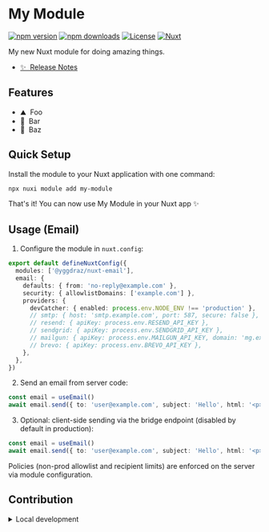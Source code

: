 <!--
Get your module up and running quickly.

Find and replace all on all files (CMD+SHIFT+F):
- Name: My Module
- Package name: my-module
- Description: My new Nuxt module
-->

# My Module

[![npm version][npm-version-src]][npm-version-href]
[![npm downloads][npm-downloads-src]][npm-downloads-href]
[![License][license-src]][license-href]
[![Nuxt][nuxt-src]][nuxt-href]

My new Nuxt module for doing amazing things.

- [✨ &nbsp;Release Notes](/CHANGELOG.md)
<!-- - [🏀 Online playground](https://stackblitz.com/github/your-org/my-module?file=playground%2Fapp.vue) -->
<!-- - [📖 &nbsp;Documentation](https://example.com) -->

## Features

<!-- Highlight some of the features your module provide here -->
- ⛰ &nbsp;Foo
- 🚠 &nbsp;Bar
- 🌲 &nbsp;Baz

## Quick Setup

Install the module to your Nuxt application with one command:

```bash
npx nuxi module add my-module
```

That's it! You can now use My Module in your Nuxt app ✨

## Usage (Email)

1) Configure the module in `nuxt.config`:

```ts
export default defineNuxtConfig({
  modules: ['@yggdraz/nuxt-email'],
  email: {
    defaults: { from: 'no-reply@example.com' },
    security: { allowlistDomains: ['example.com'] },
    providers: {
      devCatcher: { enabled: process.env.NODE_ENV !== 'production' },
      // smtp: { host: 'smtp.example.com', port: 587, secure: false },
      // resend: { apiKey: process.env.RESEND_API_KEY },
      // sendgrid: { apiKey: process.env.SENDGRID_API_KEY },
      // mailgun: { apiKey: process.env.MAILGUN_API_KEY, domain: 'mg.example.com' },
      // brevo: { apiKey: process.env.BREVO_API_KEY },
    },
  },
})
```

2) Send an email from server code:

```ts
const email = useEmail()
await email.send({ to: 'user@example.com', subject: 'Hello', html: '<p>Hi</p>' })
```

3) Optional: client-side sending via the bridge endpoint (disabled by default in production):

```ts
const email = useEmail()
await email.send({ to: 'user@example.com', subject: 'Hello', html: '<p>Hi</p>' })
```

Policies (non-prod allowlist and recipient limits) are enforced on the server via module configuration.


## Contribution

<details>
  <summary>Local development</summary>
  
  ```bash
  # Install dependencies
  npm install
  
  # Generate type stubs
  npm run dev:prepare
  
  # Develop with the playground
  npm run dev
  
  # Build the playground
  npm run dev:build
  
  # Run ESLint
  npm run lint
  
  # Run Vitest
  npm run test
  npm run test:watch
  
  # Release new version
  npm run release
  ```

</details>


<!-- Badges -->
[npm-version-src]: https://img.shields.io/npm/v/my-module/latest.svg?style=flat&colorA=020420&colorB=00DC82
[npm-version-href]: https://npmjs.com/package/my-module

[npm-downloads-src]: https://img.shields.io/npm/dm/my-module.svg?style=flat&colorA=020420&colorB=00DC82
[npm-downloads-href]: https://npm.chart.dev/my-module

[license-src]: https://img.shields.io/npm/l/my-module.svg?style=flat&colorA=020420&colorB=00DC82
[license-href]: https://npmjs.com/package/my-module

[nuxt-src]: https://img.shields.io/badge/Nuxt-020420?logo=nuxt.js
[nuxt-href]: https://nuxt.com
